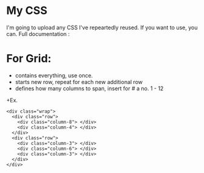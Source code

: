 # My CSS
I'm going to upload any CSS I've repeartedly reused. If you want to use, you can. 
Full documentation :
# For Grid: 
+ <div class="wrap"> contains everything, use once.
+ <div class="row"> starts new row, repeat for each new additional row
+ <div class="column-#"> defines how many columns to span, insert for # a no. 1 - 12
+Ex.
```
<div class="wrap">
  <div class="row">
    <div class="column-8"> </div>
    <div class="column-4"> </div>
  </div>
  <div class="row">
    <div class="column-3"> </div>
    <div class="column-6"> </div>
    <div class="column-3"> </div>
  </div>
</div>
```
